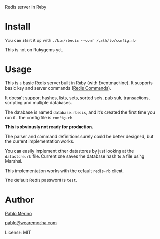 Redis server in Ruby

Install
=======

You can start it up with `./bin/rbedis --conf /path/to/config.rb`

This is not on Rubygems yet.

Usage
=====

This is a basic Redis server built in Ruby (with Eventmachine). It supports basic key and server commands ([Redis Commands](http://redis.io/commands#generic)). 

It doesn't support hashes, lists, sets, sorted sets, pub sub, transactions, scripting and multiple databases.

The database is named `database.rbedis`, and it's created the first time you run it. The config file is `config.rb`.

**This is obviously not ready for production.**

The parser and command definitions surely could be better designed, but the current implementation works.

You can easily implement other datastores by just looking at the `datastore.rb` file. Current one saves the database hash to a file using Marshal.

This implementation works with the default `redis-rb` client.

The default Redis password is `test`.

Author
======

[Pablo Merino](http://pmerino.me)

pablo@wearemocha.com

License: MIT
